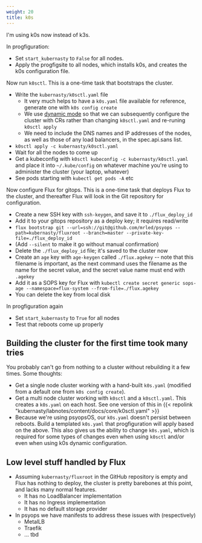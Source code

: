 ```yaml
---
weight: 20
title: k0s
---
```


I'm using k0s now instead of k3s.

In progfiguration:

* Set `start_kubernasty` to `False` for all nodes.
* Apply the progfigsite to all nodes,
  which installs k0s, and creates the k0s configuration file.

Now run `k0sctl`.
This is a one-time task that bootstraps the cluster.

* Write the `kubernasty/k0sctl.yaml` file
    * It very much helps to have a `k0s.yaml` file available for reference,
      generate one with `k0s config create`
    * We use [dynamic mode](https://docs.k0sproject.io/main/dynamic-configuration/)
      so that we can subsequently configure the cluster with CRs
      rather than changing `k0sctl.yaml` and re-runing `k0sctl apply`
    * We need to include the DNS names and IP addresses of the nodes,
      as well as those of any load balancers,
      in the spec.api.sans list.
* `k0sctl apply -c kubernasty/k0sctl.yaml`
* Wait for all the nodes to come up
* Get a kubeconfig with `k0sctl kubeconfig -c kubernasty/k0sctl.yaml`
  and place it into `~/.kube/config` on whatever machine you're using to administer the cluster
  (your laptop, whatever)
* See pods starting with `kubectl get pods -A` etc

Now configure Flux for gitops.
This is a one-time task that deploys Flux to the cluster,
and thereafter Flux will look in the Git repository for configuration.

* Create a new SSH key with `ssh-keygen`, and save it to `./flux_deploy_id`
* Add it to your gitops repository as a deploy key; it requires read/write
* `flux bootstrap git --url=ssh://git@github.com/mrled/psyops --path=kubernasty/fluxroot --branch=master --private-key-file=./flux_deploy_id`
* (Add `--silent` to make it go without manual confirmation)
* Delete the `./flux_deploy_id` file; it's saved to the cluster now
* Create an `age` key with `age-keygen` called `./flux.agekey` --
  note that this filename is important, as the next command uses the filename
  as the name for the secret value,
  and the secret value name must end with `.agekey`
* Add it as a SOPS key for Flux with
  `kubectl create secret generic sops-age --namespace=flux-system --from-file=./flux.agekey`
* You can delete the key from local disk

In progfiguration again

* Set `start_kubernasty` to `True` for all nodes
* Test that reboots come up properly

## Building the cluster for the first time took many tries

You probably can't go from nothing to a cluster without rebuilding it a few times.
Some thoughts:

* Get a single node cluster working with a hand-built `k0s.yaml`
  (modified from a default one from `k0s config create`).
* Get a multi node cluster working with `k0sctl` and a `k0sctl.yaml`.
  This creates a `k0s.yaml` on each host.
  See one version of this in {{< repolink "kubernasty/labnotes/content/docs/core/k0sctl.yaml" >}}
* Because we're using psyopsOS, our `k0s.yaml` doesn't persist between reboots.
  Build a templated `k0s.yaml` that progfiguration will apply based on the above.
  This also gives us the ability to change `k0s.yaml`,
  which is required for some types of changes
  even when using `k0sctl` and/or even when using k0s dynamic configuration.

## Low level stuff handled by Flux

* Assuming `kubernasty/fluxroot` in the GitHub repository is empty and Flux has nothing to deploy,
  the cluster is pretty barebones at this point,
  and lacks many normal features.
    * It has no LoadBalancer implementation
    * It has no Ingress implementation
    * It has no default storage provider
* In psyops we have manifests to address these issues with (respectively)
    * MetalLB
    * Traefik
    * ... tbd
